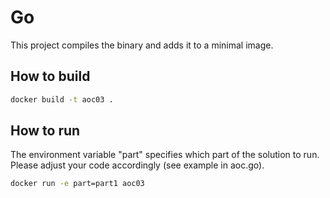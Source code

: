 # Go

This project compiles the binary and adds it to a minimal image.

## How to build
```bash
docker build -t aoc03 . 
```

## How to run
The environment variable "part" specifies which part of the solution to run. Please adjust your code accordingly (see example in aoc.go).
```bash
docker run -e part=part1 aoc03
```
